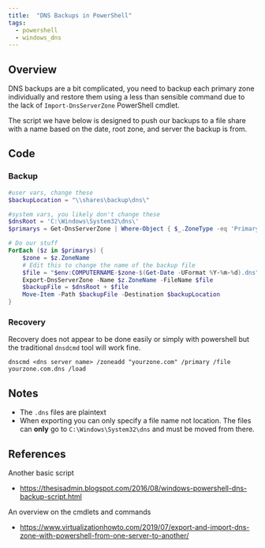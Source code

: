 ```yaml
---
title:  "DNS Backups in PowerShell"
tags: 
  - powershell
  - windows_dns
---
```

## Overview
DNS backups are a bit complicated, you need to backup each primary zone individually and restore them using a less than sensible command due to the lack of `Import-DnsServerZone` PowerShell cmdlet.

The script we have below is designed to push our backups to a file share with a name based on the date, root zone, and server the backup is from. 

## Code
### Backup
```powershell
#user vars, change these
$backupLocation = "\\shares\backup\dns\"

#system vars, you likely don't change these
$dnsRoot = 'C:\Windows\System32\dns\'
$primarys = Get-DnsServerZone | Where-Object { $_.ZoneType -eq 'Primary' }

# Do our stuff 
ForEach ($z in $primarys) {
    $zone = $z.ZoneName
    # Edit this to change the name of the backup file
    $file = "$env:COMPUTERNAME-$zone-$(Get-Date -UFormat %Y-%m-%d).dns"
    Export-DnsServerZone -Name $z.ZoneName -FileName $file
    $backupFile = $dnsRoot + $file
    Move-Item -Path $backupFile -Destination $backupLocation
}
```

### Recovery
Recovery does not appear to be done easily or simply with powershell but the traditional `dnsdcmd` tool will work fine.
```dos
dnscmd <dns server name> /zoneadd "yourzone.com" /primary /file yourzone.com.dns /load
```

## Notes
* The `.dns` files are plaintext
* When exporting you can only specify a file name not location. The files can **only** go to `C:\Windows\System32\dns` and must be moved from there.

## References
Another basic script
* https://thesisadmin.blogspot.com/2016/08/windows-powershell-dns-backup-script.html

An overview on the cmdlets and commands
* https://www.virtualizationhowto.com/2019/07/export-and-import-dns-zone-with-powershell-from-one-server-to-another/